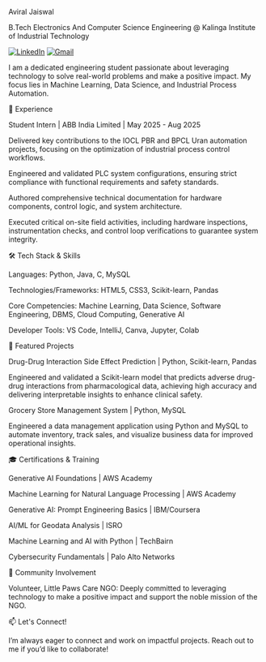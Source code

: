 Aviral Jaiswal

B.Tech Electronics And Computer Science Engineering @ Kalinga Institute of Industrial Technology

<a href="https://www.linkedin.com/in/aviral-jaiswal-9711b12b6/"><img src="https://www.google.com/search?q=https://img.shields.io/badge/LinkedIn-0077B5%3Fstyle%3Dfor-the-badge%26logo%3Dlinkedin%26logoColor%3Dwhite" alt="LinkedIn"/></a>
<a href="mailto:jaiswalaviral1606@gmail.com"><img src="https://img.shields.io/badge/Gmail-D14836?style=for-the-badge&logo=gmail&logoColor=white" alt="Gmail"/></a>

I am a dedicated engineering student passionate about leveraging technology to solve real-world problems and make a positive impact. My focus lies in Machine Learning, Data Science, and Industrial Process Automation.

🚀 Experience

Student Intern | ABB India Limited | May 2025 - Aug 2025

Delivered key contributions to the IOCL PBR and BPCL Uran automation projects, focusing on the optimization of industrial process control workflows.

Engineered and validated PLC system configurations, ensuring strict compliance with functional requirements and safety standards.

Authored comprehensive technical documentation for hardware components, control logic, and system architecture.

Executed critical on-site field activities, including hardware inspections, instrumentation checks, and control loop verifications to guarantee system integrity.

🛠️ Tech Stack & Skills

Languages: Python, Java, C, MySQL

Technologies/Frameworks: HTML5, CSS3, Scikit-learn, Pandas

Core Competencies: Machine Learning, Data Science, Software Engineering, DBMS, Cloud Computing, Generative AI

Developer Tools: VS Code, IntelliJ, Canva, Jupyter, Colab

📂 Featured Projects

Drug-Drug Interaction Side Effect Prediction | Python, Scikit-learn, Pandas

Engineered and validated a Scikit-learn model that predicts adverse drug-drug interactions from pharmacological data, achieving high accuracy and delivering interpretable insights to enhance clinical safety.

Grocery Store Management System | Python, MySQL

Engineered a data management application using Python and MySQL to automate inventory, track sales, and visualize business data for improved operational insights.

🎓 Certifications & Training

Generative AI Foundations | AWS Academy

Machine Learning for Natural Language Processing | AWS Academy

Generative AI: Prompt Engineering Basics | IBM/Coursera

AI/ML for Geodata Analysis | ISRO

Machine Learning and AI with Python | TechBairn

Cybersecurity Fundamentals | Palo Alto Networks

🌱 Community Involvement

Volunteer, Little Paws Care NGO: Deeply committed to leveraging technology to make a positive impact and support the noble mission of the NGO.

📫 Let's Connect!

I’m always eager to connect and work on impactful projects. Reach out to me if you’d like to collaborate!



